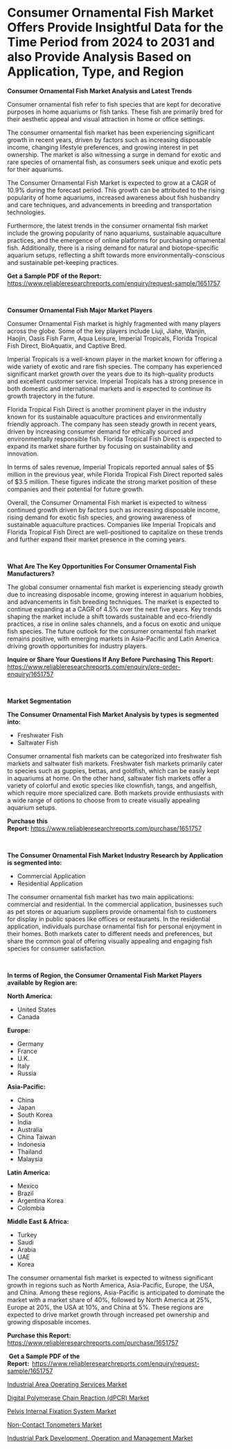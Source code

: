 <p><h1>Consumer Ornamental Fish Market Offers Provide Insightful Data for the Time Period from 2024 to 2031 and also Provide Analysis Based on Application, Type, and Region</h1></p><p><strong>Consumer Ornamental Fish Market Analysis and Latest Trends</strong></p>
<p><p>Consumer ornamental fish refer to fish species that are kept for decorative purposes in home aquariums or fish tanks. These fish are primarily bred for their aesthetic appeal and visual attraction in home or office settings.</p><p>The consumer ornamental fish market has been experiencing significant growth in recent years, driven by factors such as increasing disposable income, changing lifestyle preferences, and growing interest in pet ownership. The market is also witnessing a surge in demand for exotic and rare species of ornamental fish, as consumers seek unique and exotic pets for their aquariums.</p><p>The Consumer Ornamental Fish Market is expected to grow at a CAGR of 10.9% during the forecast period. This growth can be attributed to the rising popularity of home aquariums, increased awareness about fish husbandry and care techniques, and advancements in breeding and transportation technologies.</p><p>Furthermore, the latest trends in the consumer ornamental fish market include the growing popularity of nano aquariums, sustainable aquaculture practices, and the emergence of online platforms for purchasing ornamental fish. Additionally, there is a rising demand for natural and biotope-specific aquarium setups, reflecting a shift towards more environmentally-conscious and sustainable pet-keeping practices.</p></p>
<p><strong>Get a Sample PDF of the Report:&nbsp;</strong> <a href="https://www.reliableresearchreports.com/enquiry/request-sample/1651757">https://www.reliableresearchreports.com/enquiry/request-sample/1651757</a></p>
<p>&nbsp;</p>
<p><strong>Consumer Ornamental Fish Major Market Players</strong></p>
<p><p>Consumer Ornamental Fish market is highly fragmented with many players across the globe. Some of the key players include Liuji, Jiahe, Wanjin, Haojin, Oasis Fish Farm, Aqua Leisure, Imperial Tropicals, Florida Tropical Fish Direct, BioAquatix, and Captive Bred.</p><p>Imperial Tropicals is a well-known player in the market known for offering a wide variety of exotic and rare fish species. The company has experienced significant market growth over the years due to its high-quality products and excellent customer service. Imperial Tropicals has a strong presence in both domestic and international markets and is expected to continue its growth trajectory in the future.</p><p>Florida Tropical Fish Direct is another prominent player in the industry known for its sustainable aquaculture practices and environmentally friendly approach. The company has seen steady growth in recent years, driven by increasing consumer demand for ethically sourced and environmentally responsible fish. Florida Tropical Fish Direct is expected to expand its market share further by focusing on sustainability and innovation.</p><p>In terms of sales revenue, Imperial Tropicals reported annual sales of $5 million in the previous year, while Florida Tropical Fish Direct reported sales of $3.5 million. These figures indicate the strong market position of these companies and their potential for future growth.</p><p>Overall, the Consumer Ornamental Fish market is expected to witness continued growth driven by factors such as increasing disposable income, rising demand for exotic fish species, and growing awareness of sustainable aquaculture practices. Companies like Imperial Tropicals and Florida Tropical Fish Direct are well-positioned to capitalize on these trends and further expand their market presence in the coming years.</p></p>
<p>&nbsp;</p>
<p><strong>What Are The Key Opportunities For Consumer Ornamental Fish Manufacturers?</strong></p>
<p><p>The global consumer ornamental fish market is experiencing steady growth due to increasing disposable income, growing interest in aquarium hobbies, and advancements in fish breeding techniques. The market is expected to continue expanding at a CAGR of 4.5% over the next five years. Key trends shaping the market include a shift towards sustainable and eco-friendly practices, a rise in online sales channels, and a focus on exotic and unique fish species. The future outlook for the consumer ornamental fish market remains positive, with emerging markets in Asia-Pacific and Latin America driving growth opportunities for industry players.</p></p>
<p><strong>Inquire or Share Your Questions If Any Before Purchasing This Report:</strong> <a href="https://www.reliableresearchreports.com/enquiry/pre-order-enquiry/1651757">https://www.reliableresearchreports.com/enquiry/pre-order-enquiry/1651757</a></p>
<p>&nbsp;</p>
<p><strong>Market Segmentation</strong></p>
<p><strong>The Consumer Ornamental Fish Market Analysis by types is segmented into:</strong></p>
<p><ul><li>Freshwater Fish</li><li>Saltwater Fish</li></ul></p>
<p><p>Consumer ornamental fish markets can be categorized into freshwater fish markets and saltwater fish markets. Freshwater fish markets primarily cater to species such as guppies, bettas, and goldfish, which can be easily kept in aquariums at home. On the other hand, saltwater fish markets offer a variety of colorful and exotic species like clownfish, tangs, and angelfish, which require more specialized care. Both markets provide enthusiasts with a wide range of options to choose from to create visually appealing aquarium setups.</p></p>
<p><strong>Purchase this Report:&nbsp;</strong><a href="https://www.reliableresearchreports.com/purchase/1651757">https://www.reliableresearchreports.com/purchase/1651757</a></p>
<p>&nbsp;</p>
<p><strong>The Consumer Ornamental Fish Market Industry Research by Application is segmented into:</strong></p>
<p><ul><li>Commercial Application</li><li>Residential Application</li></ul></p>
<p><p>The consumer ornamental fish market has two main applications: commercial and residential. In the commercial application, businesses such as pet stores or aquarium suppliers provide ornamental fish to customers for display in public spaces like offices or restaurants. In the residential application, individuals purchase ornamental fish for personal enjoyment in their homes. Both markets cater to different needs and preferences, but share the common goal of offering visually appealing and engaging fish species for consumer satisfaction.</p></p>
<p>&nbsp;</p>
<p><strong>In terms of Region, the Consumer Ornamental Fish Market Players available by Region are:</strong></p>
<p>
    <p> <strong> North America: </strong>
        <ul>
            <li>United States</li>
            <li>Canada</li>
        </ul>
        </p> 
    <p> <strong> Europe: </strong>
        <ul>
            <li>Germany</li>
            <li>France</li>
            <li>U.K.</li>
            <li>Italy</li>
            <li>Russia</li>
        </ul>
        </p> 
    <p> <strong> Asia-Pacific: </strong>
        <ul>
            <li>China</li>
            <li>Japan</li>
            <li>South Korea</li>
            <li>India</li>
            <li>Australia</li>
            <li>China Taiwan</li>
            <li>Indonesia</li>
            <li>Thailand</li>
            <li>Malaysia</li>
        </ul>
        </p> 
    <p> <strong> Latin America: </strong>
        <ul>
            <li>Mexico</li>
            <li>Brazil</li>
            <li>Argentina Korea</li>
            <li>Colombia</li>
        </ul>
        </p> 
    <p> <strong> Middle East & Africa: </strong>
        <ul>
            <li>Turkey</li>
            <li>Saudi</li>
            <li>Arabia</li>
            <li>UAE</li>
            <li>Korea</li>
        </ul>
    </p>
    </p>
<p><p>The consumer ornamental fish market is expected to witness significant growth in regions such as North America, Asia-Pacific, Europe, the USA, and China. Among these regions, Asia-Pacific is anticipated to dominate the market with a market share of 40%, followed by North America at 25%, Europe at 20%, the USA at 10%, and China at 5%. These regions are expected to drive market growth through increased pet ownership and growing disposable incomes.</p></p>
<p><strong>Purchase this Report: </strong><a href="https://www.reliableresearchreports.com/purchase/1651757">https://www.reliableresearchreports.com/purchase/1651757</a></p>
<p>&nbsp;<strong>Get a Sample PDF of the Report:&nbsp;&nbsp;</strong><a href="https://www.reliableresearchreports.com/enquiry/request-sample/1651757">https://www.reliableresearchreports.com/enquiry/request-sample/1651757</a></p>
<p><strong></strong></p>
<p><p><a href="https://github.com/lbird53714/Market-Research-Report-List-3/blob/main/industrial-area-operating-services-market.md">Industrial Area Operating Services Market</a></p><p><a href="https://medium.com/@nicholasstewart02/digital-polymerase-chain-reaction-dpcr-market-furnishes-information-on-market-share-market-91dfd22a04a1">Digital Polymerase Chain Reaction (dPCR) Market</a></p><p><a href="https://medium.com/@williammann19/pelvis-internal-fixation-system-nbsp-market-focuses-on-market-share-size-and-projected-forecast-8f1ee6d6e1fb">Pelvis Internal Fixation System Market</a></p><p><a href="https://medium.com/@nicholasstewart02/non-contact-tonometers-market-size-cagr-trends-2024-2030-1a8384c92b70">Non-Contact Tonometers Market</a></p><p><a href="https://github.com/moyahfrancoestellec51j635wcx/Market-Research-Report-List-1/blob/main/industrial-park-development-operation-and-management-market.md">Industrial Park Development, Operation and Management Market</a></p></p>